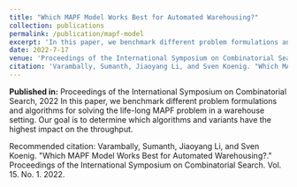 ```yaml
---
title: "Which MAPF Model Works Best for Automated Warehousing?"
collection: publications
permalink: /publication/mapf-model
excerpt: 'In this paper, we benchmark different problem formulations and algorithms for solving the life-long MAPF problem in a warehouse setting. Our goal is to determine which algorithms and variants have the highest impact on the throughput.'
date: 2022-7-17
venue: 'Proceedings of the International Symposium on Combinatorial Search'
citation: 'Varambally, Sumanth, Jiaoyang Li, and Sven Koenig. "Which MAPF Model Works Best for Automated Warehousing?." Proceedings of the International Symposium on Combinatorial Search. Vol. 15. No. 1. 2022.'
---
```

**Published in:** Proceedings of the International Symposium on Combinatorial Search, 2022
In this paper, we benchmark different problem formulations and algorithms for solving the life-long MAPF problem in a warehouse setting. Our goal is to determine which algorithms and variants have the highest impact on the throughput.

Recommended citation: Varambally, Sumanth, Jiaoyang Li, and Sven Koenig. "Which MAPF Model Works Best for Automated Warehousing?." Proceedings of the International Symposium on Combinatorial Search. Vol. 15. No. 1. 2022.